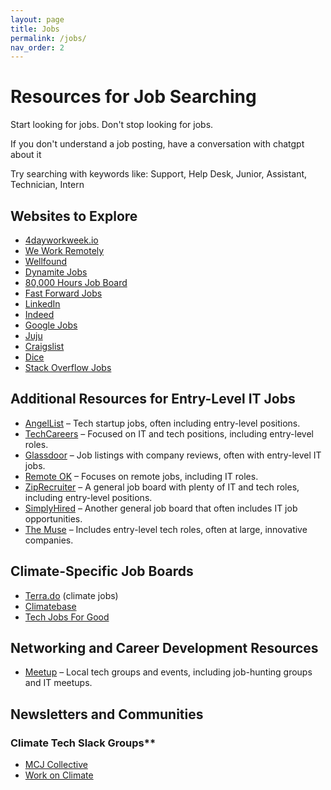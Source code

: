 ```yaml
---
layout: page
title: Jobs
permalink: /jobs/
nav_order: 2
---
```


# Resources for Job Searching
Start looking for jobs. Don't stop looking for jobs. 
  
If you don't understand a job posting, have a conversation with chatgpt about it
  
Try searching with keywords like: Support, Help Desk, Junior, Assistant, Technician, Intern

## Websites to Explore

- [4dayworkweek.io](https://4dayworkweek.io)
- [We Work Remotely](https://weworkremotely.com)
- [Wellfound](https://wellfound.com)
- [Dynamite Jobs](https://dynamitejobs.com)
- [80,000 Hours Job Board](https://jobs.80000hours.org/?query=Software)
- [Fast Forward Jobs](https://jobs.ffwd.org/jobs)
- [LinkedIn](https://linkedin.com)
- [Indeed](https://indeed.com)
- [Google Jobs](https://www.google.com/search?q=google+jobs)
- [Juju](https://www.juju.com/)
- [Craigslist](https://craigslist.org)
- [Dice](https://dice.com)
- [Stack Overflow Jobs](https://stackoverflow.com/jobs)


## Additional Resources for Entry-Level IT Jobs

- [AngelList](https://angel.co/jobs) – Tech startup jobs, often including entry-level positions.
- [TechCareers](https://www.techcareers.com) – Focused on IT and tech positions, including entry-level roles.
- [Glassdoor](https://www.glassdoor.com) – Job listings with company reviews, often with entry-level IT jobs.
- [Remote OK](https://remoteok.io) – Focuses on remote jobs, including IT roles.
- [ZipRecruiter](https://www.ziprecruiter.com) – A general job board with plenty of IT and tech roles, including entry-level positions.
- [SimplyHired](https://www.simplyhired.com) – Another general job board that often includes IT job opportunities.
- [The Muse](https://www.themuse.com) – Includes entry-level tech roles, often at large, innovative companies.

## Climate-Specific Job Boards

- [Terra.do](https://terra.do) (climate jobs)
- [Climatebase](https://climatebase.org)
- [Tech Jobs For Good](https://techjobsforgood.com/)

## Networking and Career Development Resources
- [Meetup](https://www.meetup.com) – Local tech groups and events, including job-hunting groups and IT meetups.

## Newsletters and Communities

### Climate Tech Slack Groups**
- [MCJ Collective](https://www.mcjcollective.com/members)
- [Work on Climate](https://workonclimate.org)